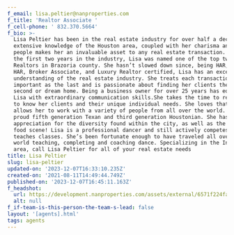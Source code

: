 ```yaml
---
f_email: lisa.peltier@nanproperties.com
f_title: 'Realtor Associate '
f_cell-phone: ' 832.370.5664'
f_bio: >-
  Lisa Peltier has been in the real estate industry for over half a decade. Her
  extensive knowledge of the Houston area, coupled with her charisma and love of
  people makes her an invaluable asset to any real estate transaction. Within
  the first two years in the industry, Lisa was named one of the top twenty
  Realtors in Brazoria county. She hasn’t slowed down since, being HAR, TAR,
  HAR, Broker Associate, and Luxury Realtor certified, Lisa has an exceptional
  understanding of the real estate industry. She treats each transaction as
  important as the last and is passionate about finding her clients their first,
  second or dream home. Being a business owner for over 25 years has equipped
  Lisa with extraordinary communication skills.She takes the time to really get
  to know her clients and their unique individual needs. She loves that her job
  allows her to work with a variety of people from all over the world. Lisa is a
  proud fifth generation Texan and third generation Houstonian. She has a deep
  appreciation for the diversity found within the city, as well as the amazing
  food scene! Lisa is a professional dancer and still actively competes and
  teaches classes. She’s been fortunate enough to have traveled all over the
  world teaching, completing and coaching dance. Specializing in the Inner Loop
  area, call Lisa Peltier for all of your real estate needs
title: Lisa Peltier
slug: lisa-peltier
updated-on: '2023-12-07T16:33:10.235Z'
created-on: '2021-08-11T14:49:44.749Z'
published-on: '2023-12-07T16:45:11.163Z'
f_headshot:
  url: https://development.nanproperties.com/assets/external/6571f224fa4940994fdf2f65_lisa20peltier20headshot.jpg
  alt: null
f_if-team-is-this-person-the-team-s-lead: false
layout: '[agents].html'
tags: agents
---
```



